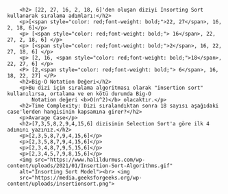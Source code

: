        <h2> [22, 27, 16, 2, 18, 6]'den oluşan diziyi Insorting Sort kullanarak sıralama adımları:</h2>
        <p>[<span style="color: red;font-weight: bold;">22, 27</span>, 16, 2, 18, 6]</p>
        <p> [<span style="color: red;font-weight: bold;"> 16</span>, 22, 27, 2, 18, 6] </p>
        <p> [<span style="color: red;font-weight: bold;">2</span>, 16, 22, 27, 18, 6] </p>
        <p> [2, 16, <span style="color: red;font-weight: bold;">18</span>, 22, 27, 6] </p>
        <P> [2,<span style="color: red;font-weight: bold;"> 6</span>, 16, 18, 22, 27] </P>
        <h2>Big-O Notation Değeri</h2>
        <p>Bu dizi için sıralama algoritması olarak "insertion sort" kullanılırsa, ortalama ve en kötü durumda Big-O
            Notation değeri <b>O(n^2)</b> olacaktır.</p>
        <h2>Time Complexity: Dizi sıralandıktan sonra 18 sayısı aşağıdaki case'lerden hangisinin kapsamına girer?</h2>
        <p>Avarage Case</p>
        <h2>[7,3,5,8,2,9,4,15,6] dizisinin Selection Sort'a göre ilk 4 adımını yazınız.</h2>
        <p>[2,3,5,8,7,9,4,15,6]</p>
        <p>[2,3,5,8,7,9,4,15,6]</p>
        <p>[2,3,4,8,7,9,5,15,6]</p>
        <p>[2,3,4,5,7,9,8,15,6]</p>
        <img src="https://www.halildurmus.com/wp-content/uploads/2021/01/Insertion-Sort-Algorithms.gif"
        alt="Insorting Sort Model"><br> <img
        src="https://media.geeksforgeeks.org/wp-content/uploads/insertionsort.png">
